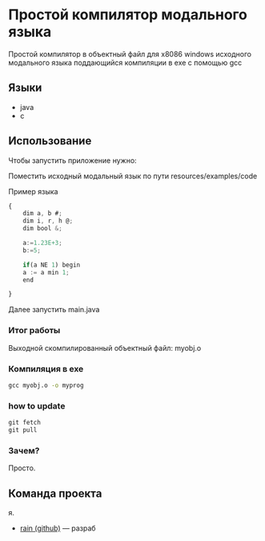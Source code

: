# Простой компилятор модального языка
Простой компилятор в объектный файл для x8086 windows исходного модального языка поддающийся компиляции в exe с помощью gcc

## Языки
- java
- c

## Использование
Чтобы запустить приложение нужно:

Поместить исходный модальный язык по пути resources/examples/code

Пример языка
```typescript
{
    dim a, b #;
    dim i, r, h @;
    dim bool &;

    a:=1.23E+3;
    b:=5;

    if(a NE 1) begin
    a := a min 1;
    end

}
```
Далее запустить main.java

### Итог работы
Выходной скомпилированный объектный файл: myobj.o

### Компиляция в exe
```cmd
gcc myobj.o -o myprog
```
### how to update

```cmd
git fetch
git pull
```

### Зачем?
Просто.

## Команда проекта
я.
- [rain (github)](https://github.com/RainDarkNess) — разраб
